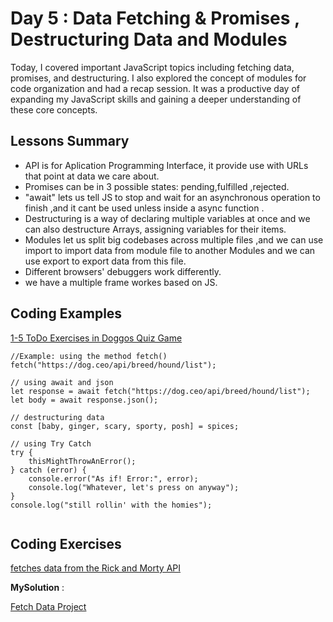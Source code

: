 
# Day 5 :  Data Fetching & Promises , Destructuring Data and Modules
Today, I covered important JavaScript topics including fetching data, promises, and destructuring. I also explored the concept of modules for code organization and had a recap session. It was a productive day of expanding my JavaScript skills and gaining a deeper understanding of these core concepts.

## Lessons Summary
- API is for Aplication Programming Interface, it provide use with URLs that point at data we care about.
- Promises can be in 3 possible states: pending,fulfilled ,rejected.
- "await" lets us tell JS to stop and wait for an asynchronous operation to finish ,and it cant be used unless inside a async function .
- Destructuring is a way of declaring multiple variables at once and we can also destructure Arrays, assigning variables for their items.
- Modules let us split big codebases across multiple files ,and we can use import to import data from module file to another Modules  and we can use export to export data from this file.
- Different browsers' debuggers work differently.
- we have a multiple frame workes based on JS. 

## Coding Examples
[1-5 ToDo Exercises in Doggos Quiz Game ]()

```
//Example: using the method fetch()
fetch("https://dog.ceo/api/breed/hound/list");

// using await and json 
let response = await fetch("https://dog.ceo/api/breed/hound/list");
let body = await response.json();

// destructuring data  
const [baby, ginger, scary, sporty, posh] = spices;

// using Try Catch 
try {
    thisMightThrowAnError();
} catch (error) {
    console.error("As if! Error:", error); 
    console.log("Whatever, let's press on anyway");
}
console.log("still rollin' with the homies");
 
```

## Coding Exercises

[  fetches data from the Rick and Morty API](https://github.com/orjwan-alrajaby/gsg-expressjs-backend-training-2023/blob/main/learning-sprint-1/week1-day3-task/task.md)

**MySolution** :

[Fetch Data Project](https://github.com/MostafaTahboub/Mastering-JavaScript-in-20-Days/tree/main/Fetching%20Data)
